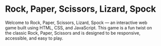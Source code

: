 # Rock, Paper, Scissors, Lizard, Spock 

Welcome to Rock, Paper, Scissors, Lizard, Spock — an interactive web game built using HTML, CSS, and JavaScript. This game is a fun twist on the classic Rock, Paper, Scissors and is designed to be responsive, accessible, and easy to play.

